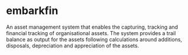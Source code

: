 # embarkfin
An asset management system that enables the capturing, tracking and financial tracking of organisational assets. The system provides a trail balance as output for the assets following calculations around additions, disposals, depreciation and appreciation of the assets.
